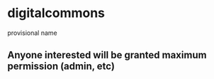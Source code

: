 # digitalcommons
provisional name

## Anyone interested will be granted maximum permission (admin, etc)
